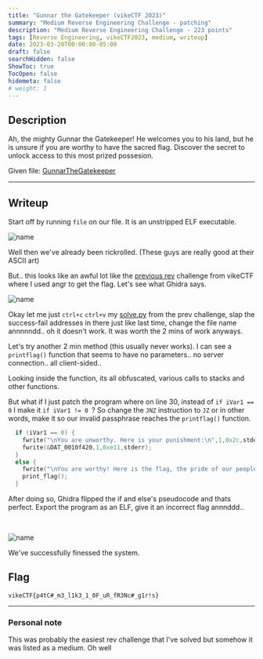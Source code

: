 ```yaml
---
title: "Gunnar the Gatekeeper (vikeCTF 2023)"
summary: "Medium Reverse Engineering Challenge - patching"
description: "Medium Reverse Engineering Challenge - 223 points"
tags: [Reverse Engineering, vikeCTF2023, medium, writeup]
date: 2023-03-20T00:00:00-05:00
draft: false
searchHidden: false
ShowToc: true
TocOpen: false
hidemeta: false
# weight: 1
---
```


## Description

Ah, the mighty Gunnar the Gatekeeper! He welcomes you to his land, but he is unsure if you are worthy to have the sacred flag. Discover the secret to unlock access to this most prized possesion.

Given file: [GunnarTheGatekeeper](/vikectf-gunnar-the-gatekeeper/GunnarTheGatekeeper)

---

## Writeup
Start off by running `file` on our file. It is an unstripped ELF executable. 

![name](/vikectf-gunnar-the-gatekeeper/2023-03-20_01-15.png#center)

Well then we've already been rickrolled. (These guys are really good at their ASCII art)

But.. this looks like an awful lot like the [previous rev](https://dinari.ca/posts/vikectf/floating-viking-head/) challenge from vikeCTF where I used angr to get the flag. Let's see what Ghidra says.

![name](/vikectf-gunnar-the-gatekeeper/2023-03-20_01-33.png#center)

Okay let me just `ctrl+c` `ctrl+v` my [solve.py](/vikectf-floating-viking-head/solve.py) from the prev challenge, slap the success-fail addresses in there just like last time, change the file name annnnndd.. oh it doesn't work. It was worth the 2 mins of work anyways.

Let's try another 2 min method (this usually never works). I can see a `printflag()` function that seems to have no parameters.. no server connection.. all client-sided..

Looking inside the function, its all obfuscated, various calls to stacks and other functions.

But what if I just patch the program where on line 30, instead of `if iVar1 == 0` I make it `if iVar1 != 0 `? So change the `JNZ` instruction to `JZ` or in other words, make it so our invalid passphrase reaches the `printflag()` function.

```c
  if (iVar1 == 0) {
    fwrite("\nYou are unworthy. Here is your punishment:\n",1,0x2c,stderr);
    fwrite(&DAT_0010f420,1,0xe11,stderr);
  }
  else {
    fwrite("\nYou are worthy! Here is the flag, the pride of our people:\n\n",1,0x3d,stderr);
    print_flag();
  }
```

After doing so, Ghidra flipped the if and else's pseudocode and thats perfect. Export the program as an ELF, give it an incorrect flag annnddd..

&nbsp;

![name](/vikectf-gunnar-the-gatekeeper/2023-03-20_01-57.png#center)

We've successfully finessed the system.

## Flag

`vikeCTF{p4tC#_m3_l1k3_1_0F_uR_fR3Nc#_g1r!s}`

---

### Personal note

This was probably the easiest rev challenge that I've solved but somehow it was listed as a medium. Oh well